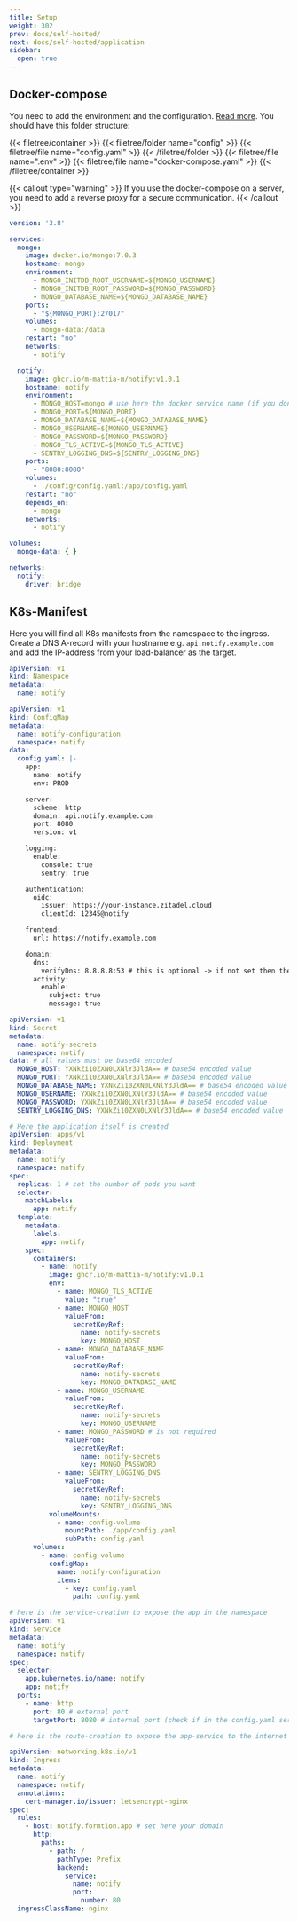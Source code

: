 ```yaml
---
title: Setup
weight: 302
prev: docs/self-hosted/
next: docs/self-hosted/application
sidebar:
  open: true
---
```


## Docker-compose

You need to add the environment and the configuration. [Read more](/docs/self-hosted/file). You should have this folder
structure:

{{< filetree/container >}}
{{< filetree/folder name="config" >}}
{{< filetree/file name="config.yaml" >}}
{{< /filetree/folder >}}
{{< filetree/file name=".env" >}}
{{< filetree/file name="docker-compose.yaml" >}}
{{< /filetree/container >}}

{{< callout type="warning" >}}
If you use the docker-compose on a server, you need to add a reverse proxy for a secure communication.
{{< /callout >}}

```yaml {filename="docker-compose.yaml"}
version: '3.8'

services:
  mongo:
    image: docker.io/mongo:7.0.3
    hostname: mongo
    environment:
      - MONGO_INITDB_ROOT_USERNAME=${MONGO_USERNAME}
      - MONGO_INITDB_ROOT_PASSWORD=${MONGO_PASSWORD}
      - MONGO_DATABASE_NAME=${MONGO_DATABASE_NAME}
    ports:
      - "${MONGO_PORT}:27017"
    volumes:
      - mongo-data:/data
    restart: "no"
    networks:
      - notify

  notify:
    image: ghcr.io/m-mattia-m/notify:v1.0.1
    hostname: notify
    environment:
      - MONGO_HOST=mongo # use here the docker service name (if you don't change anything here it's 'mongo')
      - MONGO_PORT=${MONGO_PORT}
      - MONGO_DATABASE_NAME=${MONGO_DATABASE_NAME}
      - MONGO_USERNAME=${MONGO_USERNAME}
      - MONGO_PASSWORD=${MONGO_PASSWORD}
      - MONGO_TLS_ACTIVE=${MONGO_TLS_ACTIVE}
      - SENTRY_LOGGING_DNS=${SENTRY_LOGGING_DNS}
    ports:
      - "8080:8080"
    volumes:
      - ./config/config.yaml:/app/config.yaml
    restart: "no"
    depends_on:
      - mongo
    networks:
      - notify

volumes:
  mongo-data: { }

networks:
  notify:
    driver: bridge
```

## K8s-Manifest

Here you will find all K8s manifests from the namespace to the ingress. Create a DNS A-record with your hostname
e.g. `api.notify.example.com` and add the IP-address from your load-balancer as the target.

```yaml {filename="k8s-manifest-namespace.yaml"}
apiVersion: v1
kind: Namespace
metadata:
  name: notify
```

```yaml {filename="k8s-manifest-config-map.yaml"}
apiVersion: v1
kind: ConfigMap
metadata:
  name: notify-configuration
  namespace: notify
data:
  config.yaml: |-
    app:
      name: notify
      env: PROD

    server:
      scheme: http
      domain: api.notify.example.com
      port: 8080
      version: v1

    logging:
      enable:
        console: true
        sentry: true

    authentication:
      oidc:
        issuer: https://your-instance.zitadel.cloud
        clientId: 12345@notify

    frontend:
      url: https://notify.example.com

    domain:
      dns:
        verifyDns: 8.8.8.8:53 # this is optional -> if not set then the google standard is used ("8.8.8.8:53")
      activity:
        enable:
          subject: true
          message: true
```

```yaml {filename="k8s-manifest-secret.yaml"}
apiVersion: v1
kind: Secret
metadata:
  name: notify-secrets
  namespace: notify
data: # all values must be base64 encoded
  MONGO_HOST: YXNkZi10ZXN0LXNlY3JldA== # base54 encoded value
  MONGO_PORT: YXNkZi10ZXN0LXNlY3JldA== # base54 encoded value
  MONGO_DATABASE_NAME: YXNkZi10ZXN0LXNlY3JldA== # base54 encoded value
  MONGO_USERNAME: YXNkZi10ZXN0LXNlY3JldA== # base54 encoded value
  MONGO_PASSWORD: YXNkZi10ZXN0LXNlY3JldA== # base54 encoded value
  SENTRY_LOGGING_DNS: YXNkZi10ZXN0LXNlY3JldA== # base54 encoded value
```

```yaml {filename="k8s-manifest-deployment.yaml"}
# Here the application itself is created
apiVersion: apps/v1
kind: Deployment
metadata:
  name: notify
  namespace: notify
spec:
  replicas: 1 # set the number of pods you want
  selector:
    matchLabels:
      app: notify
  template:
    metadata:
      labels:
        app: notify
    spec:
      containers:
        - name: notify
          image: ghcr.io/m-mattia-m/notify:v1.0.1
          env:
            - name: MONGO_TLS_ACTIVE
              value: "true"
            - name: MONGO_HOST
              valueFrom:
                secretKeyRef:
                  name: notify-secrets
                  key: MONGO_HOST
            - name: MONGO_DATABASE_NAME
              valueFrom:
                secretKeyRef:
                  name: notify-secrets
                  key: MONGO_DATABASE_NAME
            - name: MONGO_USERNAME
              valueFrom:
                secretKeyRef:
                  name: notify-secrets
                  key: MONGO_USERNAME
            - name: MONGO_PASSWORD # is not required
              valueFrom:
                secretKeyRef:
                  name: notify-secrets
                  key: MONGO_PASSWORD
            - name: SENTRY_LOGGING_DNS
              valueFrom:
                secretKeyRef:
                  name: notify-secrets
                  key: SENTRY_LOGGING_DNS
          volumeMounts:
            - name: config-volume
              mountPath: ./app/config.yaml
              subPath: config.yaml
      volumes:
        - name: config-volume
          configMap:
            name: notify-configuration
            items:
              - key: config.yaml
                path: config.yaml
```

```yaml {filename="k8s-manifest-service.yaml"}
# here is the service-creation to expose the app in the namespace
apiVersion: v1
kind: Service
metadata:
  name: notify
  namespace: notify
spec:
  selector:
    app.kubernetes.io/name: notify
    app: notify
  ports:
    - name: http
      port: 80 # external port
      targetPort: 8080 # internal port (check if in the config.yaml server.port is the same)
```

```yaml {filename="k8s-manifest-ingress.yaml"}
# here is the route-creation to expose the app-service to the internet

apiVersion: networking.k8s.io/v1
kind: Ingress
metadata:
  name: notify
  namespace: notify
  annotations:
    cert-manager.io/issuer: letsencrypt-nginx
spec:
  rules:
    - host: notify.formtion.app # set here your domain
      http:
        paths:
          - path: /
            pathType: Prefix
            backend:
              service:
                name: notify
                port:
                  number: 80
  ingressClassName: nginx
```